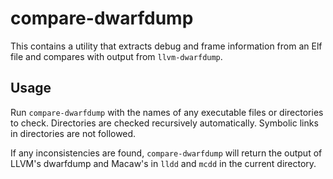 # compare-dwarfdump

This contains a utility that extracts debug and frame information from
an Elf file and compares with output from `llvm-dwarfdump`.

## Usage

Run `compare-dwarfdump` with the names of any executable files or
directories to check.  Directories are checked recursively
automatically.  Symbolic links in directories are not followed.

If any inconsistencies are found, `compare-dwarfdump` will return
the output of LLVM's dwarfdump and Macaw's in `lldd` and `mcdd`
in the current directory.